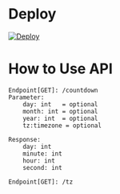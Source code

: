 # Deploy
[![Deploy](https://www.herokucdn.com/deploy/button.svg)](https://heroku.com/deploy?template=https://github.com/krypton-byte/Countdown-API/tree/master)

# How to Use API
```
Endpoint[GET]: /countdown
Parameter:
    day: int   = optional
    month: int = optional
    year: int  = optional
    tz:timezone = optional

Response:
    day: int
    minute: int
    hour: int
    second: int

Endpoint[GET]: /tz
```